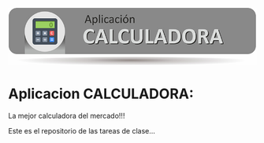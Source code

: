 ![Caculadora](https://github.com/cmg2020/GitHub/blob/master/Calculadora.jpg)

# **Aplicacion CALCULADORA:**
La mejor calculadora del mercado!!!

Este es el repositorio de las tareas de clase...
